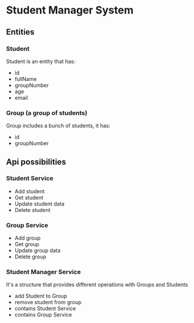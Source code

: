 # Student Manager System

## Entities

### Student
Student is an entity that has:
- id
- fullName
- groupNumber
- age
- email

### Group (a group of students)
Group includes a bunch of students, it has:
- id
- groupNumber

## Api possibilities

### Student Service

- Add student
- Get student
- Update student data
- Delete student

### Group Service

- Add group
- Get group
- Update group data
- Delete group

### Student Manager Service
It's a structure that provides different operations with Groups and Students
- add Student to Group
- remove student from group
- contains Student Service
- contains Group Service
